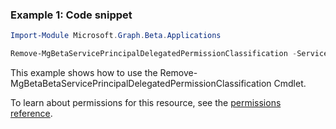 ### Example 1: Code snippet

```powershellImport-Module Microsoft.Graph.Beta.Applications

Remove-MgBetaServicePrincipalDelegatedPermissionClassification -ServicePrincipalId $servicePrincipalId -DelegatedPermissionClassificationId $delegatedPermissionClassificationId
```
This example shows how to use the Remove-MgBetaBetaServicePrincipalDelegatedPermissionClassification Cmdlet.
To learn about permissions for this resource, see the [permissions reference](/graph/permissions-reference).

